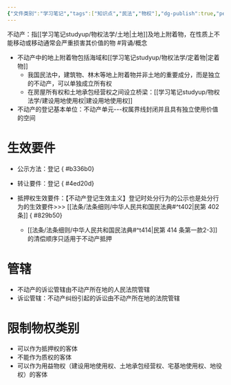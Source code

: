 ```yaml
---
{"文件类别":"学习笔记","tags":["知识点","民法","物权"],"dg-publish":true,"permalink":"/学习笔记studyup/物权法学/不动产/","dgPassFrontmatter":true,"created":"2024-09-29T08:52:26.723+08:00","updated":"2024-10-23T12:03:23.583+08:00"}
---
```


不动产：指[[学习笔记studyup/物权法学/土地\|土地]]及地上附着物，在性质上不能移动或移动通常会严重损害其价值的物 #背诵/概念 
- 不动产中的地上附着物包括海域和[[学习笔记studyup/物权法学/定着物\|定着物]]
	- 我国民法中，建筑物、林木等地上附着物并非土地的重要成分，而是独立的不动产，可以单独成立所有权
	- 在房屋所有权和土地承包经营权之间设立桥梁：[[学习笔记studyup/物权法学/建设用地使用权\|建设用地使用权]]
- 不动产的登记基本单位：不动产单元---权属界线封闭并且具有独立使用价值的空间
# 生效要件
- 公示方法：登记
{ #b336b0}

- 转让要件：登记
{ #4ed20d}

- 抵押权生效要件：【不动产登记生效主义】登记时处分行为的公示也是处分行为的生效要件>>> [[法条/法条细则/中华人民共和国民法典#^t402\|民第 402 条]]
{ #829b50}

	- [[法条/法条细则/中华人民共和国民法典#^t414\|民第 414 条第一款2-3]] 的清偿顺序只适用于不动产抵押
# 管辖
- 不动产的诉讼管辖由不动产所在地的人民法院管辖
- 诉讼管辖：不动产纠纷引起的诉讼由不动产所在地的法院管辖
# 限制物权类别
- 可以作为抵押权的客体
- 不能作为质权的客体
- 可以作为用益物权（建设用地使用权、土地承包经营权、宅基地使用权、地役权）的客体
